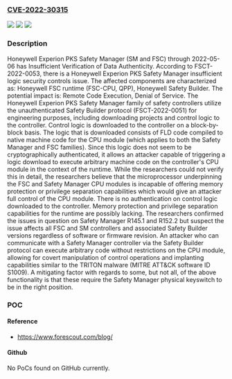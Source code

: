 ### [CVE-2022-30315](https://cve.mitre.org/cgi-bin/cvename.cgi?name=CVE-2022-30315)
![](https://img.shields.io/static/v1?label=Product&message=n%2Fa&color=blue)
![](https://img.shields.io/static/v1?label=Version&message=n%2Fa&color=blue)
![](https://img.shields.io/static/v1?label=Vulnerability&message=n%2Fa&color=brighgreen)

### Description

Honeywell Experion PKS Safety Manager (SM and FSC) through 2022-05-06 has Insufficient Verification of Data Authenticity. According to FSCT-2022-0053, there is a Honeywell Experion PKS Safety Manager insufficient logic security controls issue. The affected components are characterized as: Honeywell FSC runtime (FSC-CPU, QPP), Honeywell Safety Builder. The potential impact is: Remote Code Execution, Denial of Service. The Honeywell Experion PKS Safety Manager family of safety controllers utilize the unauthenticated Safety Builder protocol (FSCT-2022-0051) for engineering purposes, including downloading projects and control logic to the controller. Control logic is downloaded to the controller on a block-by-block basis. The logic that is downloaded consists of FLD code compiled to native machine code for the CPU module (which applies to both the Safety Manager and FSC families). Since this logic does not seem to be cryptographically authenticated, it allows an attacker capable of triggering a logic download to execute arbitrary machine code on the controller's CPU module in the context of the runtime. While the researchers could not verify this in detail, the researchers believe that the microprocessor underpinning the FSC and Safety Manager CPU modules is incapable of offering memory protection or privilege separation capabilities which would give an attacker full control of the CPU module. There is no authentication on control logic downloaded to the controller. Memory protection and privilege separation capabilities for the runtime are possibly lacking. The researchers confirmed the issues in question on Safety Manager R145.1 and R152.2 but suspect the issue affects all FSC and SM controllers and associated Safety Builder versions regardless of software or firmware revision. An attacker who can communicate with a Safety Manager controller via the Safety Builder protocol can execute arbitrary code without restrictions on the CPU module, allowing for covert manipulation of control operations and implanting capabilities similar to the TRITON malware (MITRE ATT&CK software ID S1009). A mitigating factor with regards to some, but not all, of the above functionality is that these require the Safety Manager physical keyswitch to be in the right position.

### POC

#### Reference
- https://www.forescout.com/blog/

#### Github
No PoCs found on GitHub currently.

